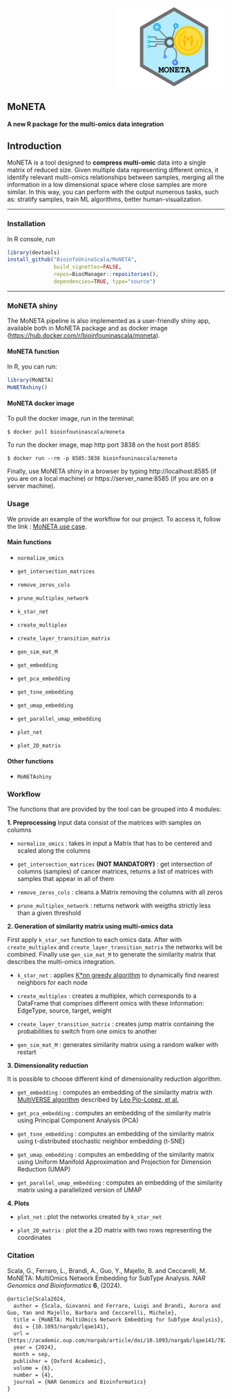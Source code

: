 <p align="right">
 <img src="https://github.com/BioinfoUninaScala/MoNETA/blob/main/Moneta%20-%20icon.jpg" width="250" alt="MoNETA Logo">
</p>

## MoNETA
#### A new R package for the multi-omics data integration 

## Introduction
MoNETA is a tool designed to **compress multi-omic** data into a single matrix of reduced size. 
Given multiple data representing different omics, it identify relevant multi-omics relationships between samples, merging all the information in a low dimensional space where close samples are more similar.
In this way, you can perform with the output numerous tasks, such as: stratify samples, train ML algorithms, better human-visualization.

---------

### Installation 
In R console, run 

```r
library(devtools)
install_github("BioinfoUninaScala/MoNETA", 
               build_vignettes=FALSE, 
               repos=BiocManager::repositories(),
               dependencies=TRUE, type="source")
```
----------

### MoNETA shiny

The MoNETA pipeline is also implemented as a user-friendly shiny app, available both in MoNETA package and as docker image (https://hub.docker.com/r/bioinfouninascala/moneta). <br/>

#### MoNETA function
In R, you can run:
```r
library(MoNETA)
MoNETAshiny()
```

#### MoNETA docker image
To pull the docker image, run in the terminal:
```
$ docker pull bioinfouninascala/moneta
```

To run the docker image, map http port 3838 on the host port 8585:
```
$ docker run --rm -p 8585:3838 bioinfouninascala/moneta
```

Finally, use MoNETA shiny in a browser by typing http://localhost:8585 (if you are on a local machine) or https://server_name:8585 (if you are on a server machine).
<br/>

### Usage 

We provide an example of the workflow for our project. To access it, follow the link : [MoNETA use case](https://bioinfouninascala.github.io/MoNETA/inst/doc/MoNETA_use_case.html).

#### Main functions

* `normalize_omics`
* `get_intersection_matrices`
* `remove_zeros_cols`
* `prune_multiplex_network`

* `k_star_net`
* `create_multiplex`
* `create_layer_transition_matrix`
* `gen_sim_mat_M`

* `get_embedding`
* `get_pca_embedding`
* `get_tsne_embedding`
* `get_umap_embedding`
* `get_parallel_umap_embedding`

* `plot_net`
* `plot_2D_matrix`

#### Other functions

* `MoNETAshiny`

### Workflow 

The functions that are provided by the tool can be grouped into 4 modules: 



**1. Preprocessing**
Input data consist of the matrices with samples on columns

* `normalize_omics` : takes in input a Matrix that has to be centered and scaled along the columns

* `get_intersection_matrices` **(NOT MANDATORY)** : get intersection of columns (samples) of cancer matrices, returns a list of matrices with samples that appear in all of them

* `remove_zeros_cols` : cleans a Matrix removing the columns with all zeros

* `prune_multiplex_network` : returns network with weigths strictly less than a given threshold



**2. Generation of similarity matrix using multi-omics data**

First apply `k_star_net` function to each omics data. 
After with `create_multiplex` and `create_layer_transition_matrix` the networks will be combined. 
Finally use `gen_sim_mat_M` to generate the similarity matrix that describes the multi-omics integration.

* `k_star_net` : applies [K\*nn greedy algorithm](https://papers.nips.cc/paper/2016/file/2c6ae45a3e88aee548c0714fad7f8269-Paper.pdf) to dynamically find nearest neighbors for each node 

* `create_multiplex` : creates a multiplex, which corresponds to a DataFrame that comprises different omics with these information: EdgeType, source, target, weight

* `create_layer_transition_matrix` : creates jump matrix containing the probabilities to switch from one omics to another

* `gen_sim_mat_M` : generates similarity matrix using a random walker with restart



**3. Dimensionality reduction**

It is possible to choose different kind of dimensionality reduction algorithm.

* `get_embedding` : computes an embedding of the similarity matrix with [MultiVERSE algorithm](https://github.com/Lpiol/MultiVERSE) described by [Léo Pio-Lopez, et al.](https://arxiv.org/abs/2008.10085)

* `get_pca_embedding` : computes an embedding of the similarity matrix using Principal Component Analysis (PCA)

* `get_tsne_embedding` : computes an embedding of the similarity matrix using t-distributed stochastic neighbor embedding (t-SNE)

* `get_umap_embedding` : computes an embedding of the similarity matrix using Uniform Manifold Approximation and Projection for Dimension Reduction (UMAP)

* `get_parallel_umap_embedding` : computes an embedding of the similarity matrix using a parallelized version of UMAP



**4. Plots**

* `plot_net` : plot the networks created by `k_star_net`

* `plot_2D_matrix` : plot the a 2D matrix with two rows representing the coordinates


### Citation
Scala, G., Ferraro, L., Brandi, A., Guo, Y., Majello, B. and Ceccarelli, M. MoNETA: MultiOmics Network Embedding for SubType Analysis. *NAR Genomics and Bioinformatics* **6**, (2024).

	@article{Scala2024,
	  author = {Scala, Giovanni and Ferraro, Luigi and Brandi, Aurora and Guo, Yan and Majello, Barbara and Ceccarelli, Michele},
	  title = {MoNETA: MultiOmics Network Embedding for SubType Analysis},
   	  doi = {10.1093/nargab/lqae141},
	  url = {https://academic.oup.com/nargab/article/doi/10.1093/nargab/lqae141/7824226},
	  year = {2024},
	  month = sep,
	  publisher = {Oxford Academic},
	  volume = {6},
	  number = {4},
	  journal = {NAR Genomics and Bioinformatics}
	}
	
